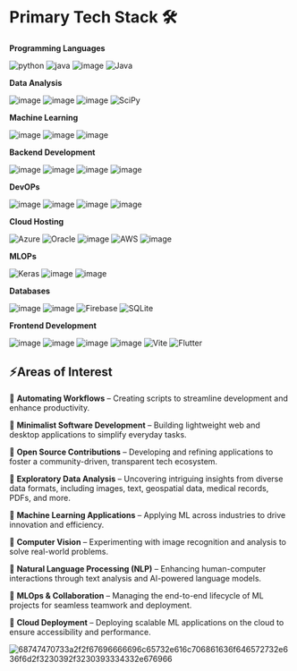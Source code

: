 # **Primary Tech Stack 🛠**

**Programming Languages**

![python](https://github.com/user-attachments/assets/b7ca325c-416b-4a71-aca6-7b1a849569eb)  ![java](https://github.com/user-attachments/assets/7e9ddec8-c98d-46c9-a979-47cdc13d0db3) ![image](https://github.com/user-attachments/assets/8ee271b4-73f5-42ff-900d-301f3483b265)
![Java](https://img.shields.io/badge/java-%23ED8B00.svg?style=for-the-badge&logo=openjdk&logoColor=white)

**Data Analysis**

![image](https://github.com/user-attachments/assets/1cca6e49-aae9-457a-b936-73b0f8238e06) ![image](https://github.com/user-attachments/assets/ba091c14-fa05-4200-bf54-7028b5c81ff8) ![image](https://github.com/user-attachments/assets/3dbabc1a-b5e5-4540-9c8f-0ef62662921b) ![SciPy](https://img.shields.io/badge/SciPy-%230C55A5.svg?style=for-the-badge&logo=scipy&logoColor=%white)

**Machine Learning**

![image](https://github.com/user-attachments/assets/9734f4e2-00ac-4074-b2db-d6077d2b41b3) ![image](https://github.com/user-attachments/assets/669e128e-e763-49e3-a88c-b2e985120566) ![image](https://github.com/user-attachments/assets/11f6ce70-cb5a-4fcd-8f97-bc6185c5b964)

**Backend Development**

![image](https://github.com/user-attachments/assets/cf136223-6756-4a4b-b395-a2fce74a66c5) ![image](https://github.com/user-attachments/assets/71036fca-7296-4e04-b755-65bf71fe6869) ![image](https://github.com/user-attachments/assets/a9121631-1e88-4096-90ec-5f55cc0b9ed4) ![image](https://github.com/user-attachments/assets/555cccb2-99f2-4a5b-aa34-45f6a7cad9c1)

**DevOPs**

![image](https://github.com/user-attachments/assets/e1f1287a-d776-4ebd-8d7a-6b3b129a13f9) ![image](https://github.com/user-attachments/assets/46250961-4666-4413-9359-422dde0608dc) ![image](https://github.com/user-attachments/assets/68a067ca-31ae-4bfc-88da-752db3ea1004)
 ![image](https://github.com/user-attachments/assets/3d1dc0ee-c251-4e88-8e14-a1a6721c5b67)

**Cloud Hosting**

![Azure](https://img.shields.io/badge/azure-%230072C6.svg?style=for-the-badge&logo=microsoftazure&logoColor=white) ![Oracle](https://img.shields.io/badge/Oracle-F80000?style=for-the-badge&logo=oracle&logoColor=white)
 ![image](https://github.com/user-attachments/assets/518e632a-23d4-458b-91ea-5e28128584b3) ![AWS](https://img.shields.io/badge/AWS-%23FF9900.svg?style=for-the-badge&logo=amazon-aws&logoColor=white) ![image](https://github.com/user-attachments/assets/8d3ea0f9-aaa8-4274-9801-a3a5a835ca82) 

**MLOPs**

![Keras](https://img.shields.io/badge/Keras-%23D00000.svg?style=for-the-badge&logo=Keras&logoColor=white) ![image](https://github.com/user-attachments/assets/235896de-eadc-4023-812f-a565fc06eaca) ![image](https://github.com/user-attachments/assets/2cf5c33f-1beb-4a6d-a32a-96d0540aa3ea)

**Databases**

![image](https://github.com/user-attachments/assets/da96643a-3246-4f3b-bf46-5ca4391bdb97) ![image](https://github.com/user-attachments/assets/1758cdf3-d220-47e4-90f3-891f200bddbe) ![Firebase](https://img.shields.io/badge/firebase-ffca28?style=for-the-badge&logo=firebase&logoColor=black) ![SQLite](https://img.shields.io/badge/sqlite-%2307405e.svg?style=for-the-badge&logo=sqlite&logoColor=white)

**Frontend Development**

![image](https://github.com/user-attachments/assets/1208e86f-ac21-4d9f-98a8-fcc5a21f69a4) ![image](https://github.com/user-attachments/assets/ce9257df-3d60-4279-aa2d-a333b92b868e) ![image](https://github.com/user-attachments/assets/e89d082a-1f11-4f4c-bb17-4e1e503e5f59) ![image](https://github.com/user-attachments/assets/55164f46-5e78-4b50-80de-b66143f717f9) ![Vite](https://img.shields.io/badge/Vite-646CFF?style=for-the-badge&logo=Vite&logoColor=white) ![Flutter](https://img.shields.io/badge/Flutter-%2302569B.svg?style=for-the-badge&logo=Flutter&logoColor=white)
 

## **⚡Areas of Interest**

🌟 **Automating Workflows** – Creating scripts to streamline development and enhance productivity.

🌟 **Minimalist Software Development** – Building lightweight web and desktop applications to simplify everyday tasks.

🌟 **Open Source Contributions** – Developing and refining applications to foster a community-driven, transparent tech ecosystem.

🌟 **Exploratory Data Analysis** – Uncovering intriguing insights from diverse data formats, including images, text, geospatial data, medical records, PDFs, and more.

🌟 **Machine Learning Applications** – Applying ML across industries to drive innovation and efficiency.

🌟 **Computer Vision** – Experimenting with image recognition and analysis to solve real-world problems.

🌟 **Natural Language Processing (NLP)** – Enhancing human-computer interactions through text analysis and AI-powered language models.

🌟 **MLOps & Collaboration** – Managing the end-to-end lifecycle of ML projects for seamless teamwork and deployment.

🌟 **Cloud Deployment** – Deploying scalable ML applications on the cloud to ensure accessibility and performance.

![68747470733a2f2f67696666696c65732e616c706861636f646572732e636f6d2f3230392f3230393334332e676966](https://github.com/user-attachments/assets/f3eee09d-7936-4a20-9bc2-90ce9daea71c)


